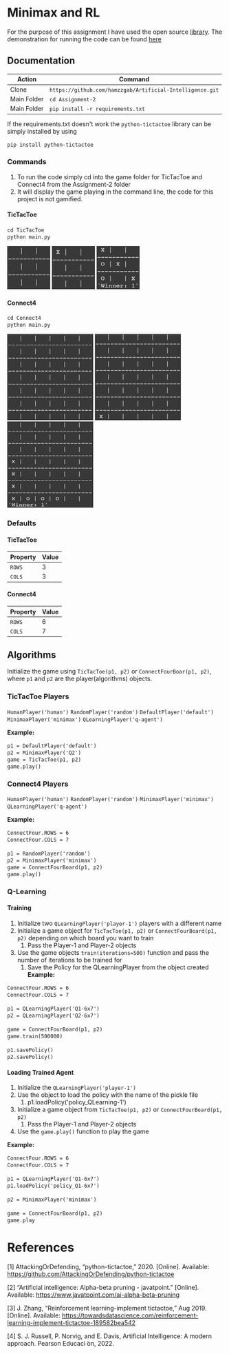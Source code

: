 # Minimax and RL

For the purpose of this assignment I have used the open source [library](https://pypi.org/project/python-tictactoe/). The demonstration for running the code can be found [here](https://youtu.be/obDNm2Ip1-k)

## Documentation

| Action      | Command                                                   |
|-------------|-----------------------------------------------------------|
| Clone       | `https://github.com/hamzzgab/Artificial-Intelligence.git` |
| Main Folder | `cd Assignment-2`                                         |
| Main Folder | `pip install -r requirements.txt`                         |

If the requirements.txt doesn't work the `python-tictactoe` library can be simply installed by using
```
pip install python-tictactoe
```

### Commands
1. To run the code simply cd into the game folder for TicTacToe and Connect4 from the Assignment-2 folder
2. It will display the game playing in the command line, the code for this project is not gamified.

#### TicTacToe
```
cd TicTacToe
python main.py
```
<p float="left">
<img src="./images/3x3-board.png" width="100" height="100">
<img src="./images/3x3-board-push.png" width="100" height="100">
<img src="./images/3x3-board-winner.png" width="100" height="100">
</p>

#### Connect4
```
cd Connect4
python main.py
```

<p float="left">
<img src="./images/6x7-board.png" width="200" height="200">
<img src="./images/6x7-board-push.png" width="200" height="200">
<img src="./images/6x7-board-winner.png" width="200" height="200">
</p>


### Defaults
#### TicTacToe
| Property | Value |
|----------|-------|
| `ROWS`   | 3     |
| `COLS`   | 3     |

#### Connect4
| Property | Value |
|----------|-------|
| `ROWS`   | 6     |
| `COLS`   | 7     |

## Algorithms
Initialize the game using `TicTacToe(p1, p2)` or `ConnectFourBoar(p1, p2)`, where `p1` and `p2` are the 
player(algorithms) objects.

### TicTacToe Players
`HumanPlayer('human')`
`RandomPlayer('random')`
`DefaultPlayer('default')`
`MinimaxPlayer('minimax')`
`QLearningPlayer('q-agent')`

**Example:**
```
p1 = DefaultPlayer('default')
p2 = MinimaxPlayer('Q2')
game = TicTacToe(p1, p2)
game.play()
```

### Connect4 Players
`HumanPlayer('human')`
`RandomPlayer('random')`
`MinimaxPlayer('minimax')`
`QLearningPlayer('q-agent')`

**Example:**
```
ConnectFour.ROWS = 6
ConnectFour.COLS = 7

p1 = RandomPlayer('random')
p2 = MinimaxPlayer('minimax')
game = ConnectFourBoard(p1, p2)
game.play()
```

### Q-Learning
#### Training

1. Initialize two `QLearningPlayer('player-1')` players with a different name
2. Initialize a game object for `TicTacToe(p1, p2)` or `ConnectFourBoard(p1, p2)` depending on which board you want to train
   1. Pass the Player-1 and Player-2 objects
3. Use the game objects `train(iterations=500)` function and pass the number of iterations to be trained for
   1. Save the Policy for the QLearningPlayer from the object created
**Example:**
```
ConnectFour.ROWS = 6
ConnectFour.COLS = 7

p1 = QLearningPlayer('Q1-6x7')
p2 = QLearningPlayer('Q2-6x7')

game = ConnectFourBoard(p1, p2)
game.train(500000)

p1.savePolicy()
p2.savePolicy()
```

#### Loading Trained Agent
1. Initialize the `QLearningPlayer('player-1')` 
2. Use the object to load the policy with the name of the pickle file
   1. p1.loadPolicy('policy_QLearning-1') 
3. Initialize a game object from `TicTacToe(p1, p2)` or `ConnectFourBoard(p1, p2)`
   1. Pass the Player-1 and Player-2 objects
4. Use the `game.play()` function to play the game

**Example:**
```
ConnectFour.ROWS = 6
ConnectFour.COLS = 7

p1 = QLearningPlayer('Q1-6x7')
p1.loadPolicy('policy_Q1-6x7')

p2 = MinimaxPlayer('minimax')

game = ConnectFourBoard(p1, p2)
game.play
```

# References
[1] AttackingOrDefending, “python-tictactoe,” 2020. [Online]. Available: https://github.com/AttackingOrDefending/python-tictactoe

[2] “Artificial intelligence: Alpha-beta pruning - javatpoint.” [Online]. Available: https://www.javatpoint.com/ai-alpha-beta-pruning

[3] J. Zhang, “Reinforcement learning-implement tictactoe,” Aug 2019. [Online]. Available: https://towardsdatascience.com/reinforcement-learning-implement-tictactoe-189582bea542

[4] S. J. Russell, P. Norvig, and E. Davis, Artificial Intelligence: A modern approach. Pearson Educaci ́on, 2022.
